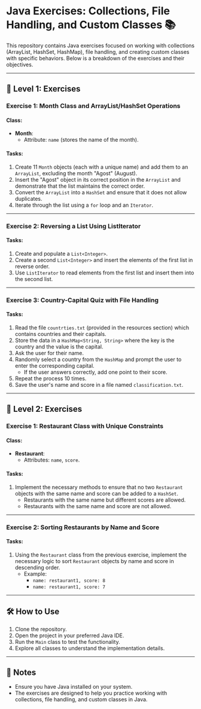 # Java Exercises: Collections, File Handling, and Custom Classes 📚

This repository contains Java exercises focused on working with collections (ArrayList, HashSet, HashMap), file handling, and creating custom classes with specific behaviors. Below is a breakdown of the exercises and their objectives.

---

## 🌟 Level 1: Exercises

### Exercise 1: Month Class and ArrayList/HashSet Operations

#### Class:
- **Month**:
   - Attribute: `name` (stores the name of the month).

#### Tasks:
1. Create 11 `Month` objects (each with a unique name) and add them to an `ArrayList`, excluding the month "Agost" (August).
2. Insert the "Agost" object in its correct position in the `ArrayList` and demonstrate that the list maintains the correct order.
3. Convert the `ArrayList` into a `HashSet` and ensure that it does not allow duplicates.
4. Iterate through the list using a `for` loop and an `Iterator`.

---

### Exercise 2: Reversing a List Using ListIterator

#### Tasks:
1. Create and populate a `List<Integer>`.
2. Create a second `List<Integer>` and insert the elements of the first list in reverse order.
3. Use `ListIterator` to read elements from the first list and insert them into the second list.

---

### Exercise 3: Country-Capital Quiz with File Handling

#### Tasks:
1. Read the file `countrties.txt` (provided in the resources section) which contains countries and their capitals.
2. Store the data in a `HashMap<String, String>` where the key is the country and the value is the capital.
3. Ask the user for their name.
4. Randomly select a country from the `HashMap` and prompt the user to enter the corresponding capital.
   - If the user answers correctly, add one point to their score.
5. Repeat the process 10 times.
6. Save the user's name and score in a file named `classification.txt`.

---

## 🚀 Level 2: Exercises

### Exercise 1: Restaurant Class with Unique Constraints

#### Class:
- **Restaurant**:
   - Attributes: `name`, `score`.

#### Tasks:
1. Implement the necessary methods to ensure that no two `Restaurant` objects with the same name and score can be added to a `HashSet`.
   - Restaurants with the same name but different scores are allowed.
   - Restaurants with the same name and score are not allowed.

---

### Exercise 2: Sorting Restaurants by Name and Score

#### Tasks:
1. Using the `Restaurant` class from the previous exercise, implement the necessary logic to sort `Restaurant` objects by name and score in descending order.
   - Example:
      - `name: restaurant1, score: 8`
      - `name: restaurant1, score: 7`

---

## 🛠️ How to Use
1. Clone the repository.
2. Open the project in your preferred Java IDE.
3. Run the `Main` class to test the functionality.
4. Explore all classes to understand the implementation details.

---

## 📝 Notes
- Ensure you have Java installed on your system.
- The exercises are designed to help you practice working with collections, file handling, and custom classes in Java.